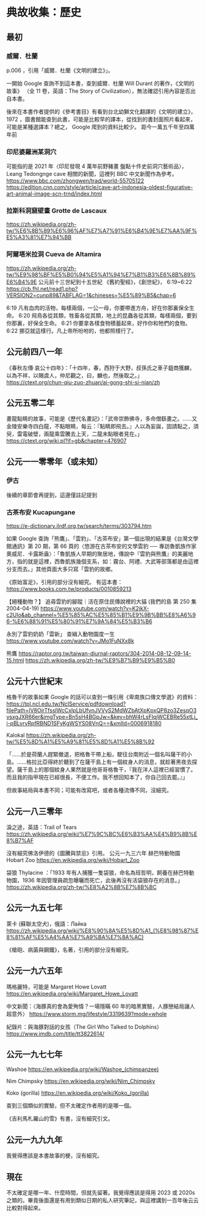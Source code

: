 # 典故收集：歷史

## 最初

### 威爾．杜蘭

p.006 ，引用「威爾．杜蘭《文明的建立》」。

一開始 Google 查詢不到這本書，查到威爾．杜蘭 Will Durant 的著作，《文明的故事》 （全 11 卷，英語：The Story of Civilization），無法確認引用內容是否出自本書。

後來在本書作者提供的《參考書目》有看到台北幼獅文化翻譯的《文明的建立》， 1972 ，圖書館能查到此書，可能是比較早的譯本，從找到的書封面照片看起來，可能是某種選譯本？總之， Google 爬到的資料比較少。
距今一萬五千年至四萬年前

### 印尼婆羅洲某洞穴

可能指的是 2021 年〈印尼發現 4 萬年前野豬畫 盤點十件史前洞穴藝術品〉， Leang Tedongnge cave 相關的新聞，這裡列 BBC 中文新聞作為參考。 https://www.bbc.com/zhongwen/trad/world-55705122
https://edition.cnn.com/style/article/cave-art-indonesia-oldest-figurative-art-animal-image-scn-trnd/index.html

### 拉斯科洞窟壁畫 Grotte de Lascaux

https://zh.wikipedia.org/zh-tw/%E6%8B%89%E6%96%AF%E7%A7%91%E6%B4%9E%E7%AA%9F%E5%A3%81%E7%94%BB

### 阿爾塔米拉洞 Cueva de Altamira

https://zh.wikipedia.org/zh-tw/%E9%98%BF%E5%B0%94%E5%A1%94%E7%B1%B3%E6%8B%89%E6%B4%9E
公元前十三世紀到十五世紀
《舊約聖經》，《創世紀》， 6:19~6:22
https://cb.fhl.net/read1.php?VERSION2=cunp89&TABFLAG=1&chineses=%E5%89%B5&chap=6

6:19 凡有血肉的活物，每樣兩個，一公一母，你要帶進方舟，好在你那裏保全生命。
6:20 飛鳥各從其類，牲畜各從其類，地上的昆蟲各從其類，每樣兩個，要到你那裏，好保全生命。
6:21 你要拿各樣食物積蓄起來，好作你和牠們的食物。
6:22 挪亞就這樣行。凡上帝所吩咐的，他都照樣行了。

## 公元前四八一年

《春秋左傳·哀公十四年》：「十四年，春，西狩于大野，叔孫氏之車子鉏商獲麟，以為不祥，以賜虞人，仲尼觀之，曰，麟也，然後取之。」
https://ctext.org/chun-qiu-zuo-zhuan/ai-gong-shi-si-nian/zh

## 公元五零二年

畫龍點睛的故事，可能是《歷代名畫記》：「武帝崇飾佛寺，多命僧繇畫之。……又金陵安樂寺四白龍，不點眼睛，每云：『點睛即飛去。』人以為妄誕，固請點之，須臾，雷電破壁，兩龍乘雲騰去上天，二龍未點眼者見在。」
https://ctext.org/wiki.pl?if=gb&chapter=476907

## 公元一一零零年（或未知）

### 伊古

後續的章節會再提到，這邊僅註記提到

### 古茶布安 Kucapungane

https://e-dictionary.ilrdf.org.tw/search/terms/303794.htm

如果 Google 查詢「熊鷹」、「雲豹」、「古茶布安」第一個出現的結果是《台灣文學館通訊》第 20 期，第 66 頁的〈悠游在古茶布安的文學雲豹 ── 專訪魯凱族作家奧威尼．卡露斯盎〉：「魯凱族人早期的聚居地，傳說中『雲豹與熊鷹』的美麗地方，指的就是這裡，西魯凱族幾個支系，如：霧台、阿禮、大武等部落都是由這裡分支而去。」其他頁面大多只寫「雲豹的故鄉。

《原始富足》，引用的部分沒有細究。
有這本書：https://www.books.com.tw/products/0010859213

【絕種動物？】 追尋雲豹的腳蹤｜活在原住民傳說裡的大貓 (我們的島 第 250 集 2004-04-19)
https://www.youtube.com/watch?v=K2jkX-c2UIo&ab_channel=%E5%85%AC%E5%85%B1%E9%9B%BB%E8%A6%96-%E6%88%91%E5%80%91%E7%9A%84%E5%B3%B6

永別了雲豹奶奶「雲新」 查緝入動物園度一生
https://www.youtube.com/watch?v=JMo1FuNXx8k

熊鷹
https://raptor.org.tw/taiwan-diurnal-raptors/304-2014-08-12-09-14-15.html
https://zh.wikipedia.org/zh-tw/%E9%B7%B9%E9%B5%B0

## 公元十六世紀末

格魯干的故事如果 Google 的話可以查到一條引用《卑南族口傳文學選》的資料：
https://tpl.ncl.edu.tw/NclService/pdfdownload?filePath=lV8OirTfsslWcCxIpLbUfvnJVVyS2MdWZbAtXpKpxQP8zo3ZesqO3vsxgJXR66er&imgType=Bn5sH4BGpJw=&key=bhW4rLsFlqjWCEBRe55xtLj_i-pBLvrvRpfRBND1SFyKgWSYS08VnQ==&xmlId=0006918180

Kalokal
https://zh.wikipedia.org/zh-tw/%E5%8D%A1%E5%A9%81%E5%8D%A1%E5%8B%92

「……於是荷蘭人趕緊撤退，把格魯干帶上船，駛往台南附近一個名叫薩干的小島。……格拉比亞得終於聽到了在薩干島上有一個紋身人的消息，就趁著黑夜去探望。薩干島上的那個紋身人果然就是他哥哥格魯干，『我在洋人這裡已經習慣了。而且我的指甲現在已經很長，不便工作。我不想回知本了，你自己回去罷。』」

但故事結局與本書不同；可能有改寫吧，或者各種流傳不同，沒細究。

## 公元一八三零年

淚之途，英語：Trail of Tears
https://zh.wikipedia.org/wiki/%E7%9C%BC%E6%B3%AA%E4%B9%8B%E8%B7%AF

沒有細究佛洛伊德的《圖騰與禁忌》引用。
公元一九三六年
赫巴特動物園 Hobart Zoo
https://en.wikipedia.org/wiki/Hobart_Zoo

袋狼 Thylacine ：「1933 年有人捕獲一隻袋狼，命名為班哲明，飼養在赫巴特動物園，1936 年因管理員疏忽曝曬而死亡，此後再沒有活袋狼存在的消息。」
https://zh.wikipedia.org/zh-tw/%E8%A2%8B%E7%8B%BC

## 公元一九五七年

萊卡 (蘇聯太空犬)，俄語：Лайка
https://zh.wikipedia.org/wiki/%E8%90%8A%E5%8D%A1_(%E8%98%87%E8%81%AF%E5%A4%AA%E7%A9%BA%E7%8A%AC)

《槍砲、病菌與鋼鐵》，名著，引用的部分沒有細究。

## 公元一九六五年

瑪格麗特，可能是 Margaret Howe Lovatt
https://en.wikipedia.org/wiki/Margaret_Howe_Lovatt

中文新聞：〈海豚真的會為愛殉情？一場隱瞞 60 年的暗黑實驗，人豚戀結局讓人超意外〉
https://www.storm.mg/lifestyle/3319639?mode=whole

紀錄片：與海豚對話的女孩（The Girl Who Talked to Dolphins）
https://www.imdb.com/title/tt3822614/

## 公元一九七七年

Washoe
https://en.wikipedia.org/wiki/Washoe_(chimpanzee)

Nim Chimpsky
https://en.wikipedia.org/wiki/Nim_Chimpsky

Koko (gorilla)
https://en.wikipedia.org/wiki/Koko_(gorilla)

查到三個類似的實驗，但不太確定作者用的是哪一個。

《吉利馬札羅山的雪》有書，沒有細究引文。

## 公元一九九九年

我覺得應該是本書故事的梗，沒有細究。

## 現在

不太確定是哪一年、什麼時間，但就先留著。我覺得應該是得用 2023 或 2020s 之類的。畢竟後面還是有用到類似日期的私人研究筆記，與這裡講到一百年後云云比較對得起來。
